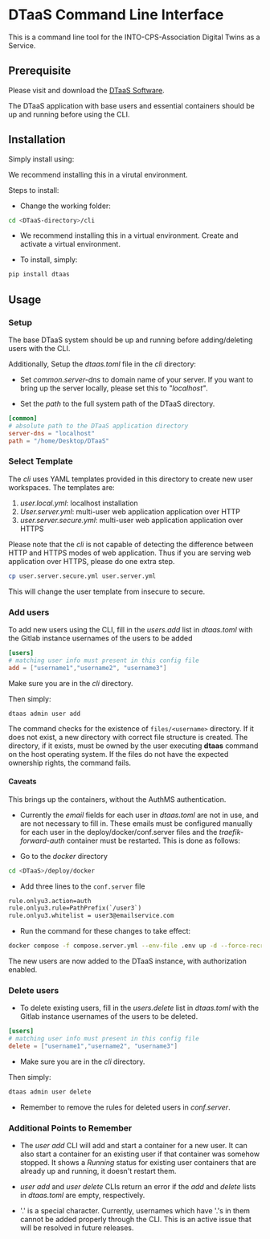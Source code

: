 # DTaaS Command Line Interface

This is a command line tool for the
INTO-CPS-Association Digital Twins as a Service.

## Prerequisite

Please visit and download the
[DTaaS Software](https://github.com/INTO-CPS-Association/DTaaS).

The DTaaS application with base users and essential
containers should be up and running before using the CLI.

## Installation

Simply install using:

We recommend installing this in a virutal environment.

Steps to install:

- Change the working folder:

```bash
cd <DTaaS-directory>/cli
```

- We recommend installing this in a virtual environment.
  Create and activate a virtual environment.

- To install, simply:

```bash
pip install dtaas
```

## Usage

### Setup

The base DTaaS system should be up and
running before adding/deleting users with the CLI.

Additionally,
Setup the _dtaas.toml_ file in the _cli_ directory:

- Set _common.server-dns_ to domain name of your server.
  If you want to bring up the server locally,
  please set this to _"localhost"_.

- Set the _path_ to the full system path
  of the DTaaS directory.

```toml
[common]
# absolute path to the DTaaS application directory
server-dns = "localhost"
path = "/home/Desktop/DTaaS"
```

### Select Template

The _cli_ uses YAML templates provided in this directory to create
new user workspaces. The templates are:

1. _user.local.yml_: localhost installation
1. _User.server.yml_: multi-user web application application over HTTP
1. _user.server.secure.yml_: multi-user web application application over HTTPS

Please note that the _cli_ is not capable of detecting the difference between
HTTP and HTTPS modes of web application. Thus if you are serving
web application over HTTPS, please do one extra step.

```bash
cp user.server.secure.yml user.server.yml
```

This will change the user template from insecure to secure.

### Add users

To add new users using the CLI, fill in the
_users.add_ list in
_dtaas.toml_ with the Gitlab instance
usernames of the users to be added

```toml
[users]
# matching user info must present in this config file
add = ["username1","username2", "username3"]
```

Make sure you are in the _cli_ directory.

Then simply:

```bash
dtaas admin user add
```

The command checks for the existence of `files/<username>` directory.
If it does not exist, a new directory with correct file structure is created.
The directory, if it exists, must be owned by the user executing
**dtaas** command on the host operating system. If the files do not
have the expected ownership rights, the command fails.

#### Caveats

This brings up the containers, without the AuthMS authentication.

- Currently the _email_ fields for each user in
  _dtaas.toml_ are not in use, and are not necessary
  to fill in. These emails must be configured manually
  for each user in the
  deploy/docker/conf.server files and the _traefik-forward-auth_
  container must be restarted. This is done as follows:

- Go to the _docker_ directory

```bash
cd <DTaaS>/deploy/docker
```

- Add three lines to the `conf.server` file

```txt
rule.onlyu3.action=auth
rule.onlyu3.rule=PathPrefix(`/user3`)
rule.onlyu3.whitelist = user3@emailservice.com
```

- Run the command for these changes to take effect:

```bash
docker compose -f compose.server.yml --env-file .env up -d --force-recreate traefik-forward-auth
```

The new users are now added to the DTaaS
instance, with authorization enabled.

### Delete users

- To delete existing users, fill in the _users.delete_ list in
  _dtaas.toml_ with the Gitlab instance
  usernames of the users to be deleted.

```toml
[users]
# matching user info must present in this config file
delete = ["username1","username2", "username3"]
```

- Make sure you are in the _cli_ directory.

Then simply:

```bash
dtaas admin user delete
```

- Remember to remove the rules for deleted users
  in _conf.server_.

### Additional Points to Remember

- The _user add_ CLI will add and start a
  container for a new user.
  It can also start a container for an existing
  user if that container was somehow stopped.
  It shows a _Running_ status for existing user
  containers that are already up and running,
  it doesn't restart them.

- _user add_ and _user delete_ CLIs return an
  error if the _add_ and _delete_ lists in
  _dtaas.toml_ are empty, respectively.

- '.' is a special character. Currently, usernames which have
  '.'s in them cannot be added properly through the CLI.
  This is an active issue that will be resolved in future releases.
